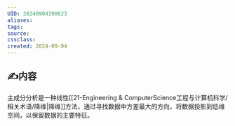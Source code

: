 ```yaml
---
UID: 20240904190623 
aliases: 
tags: 
source: 
cssclass: 
created: 2024-09-04
---
```


## ✍内容
主成分分析是一种线性[[21-Engineering & ComputerScience工程与计算机科学/相关术语/降维|降维]]方法，通过寻找数据中方差最大的方向，将数据投影到低维空间，以保留数据的主要特征。

